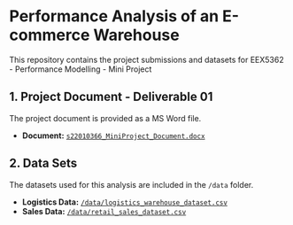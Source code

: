 # Performance Analysis of an E-commerce Warehouse

This repository contains the project submissions and datasets for EEX5362 - Performance Modelling - Mini Project

## 1. Project Document - Deliverable 01

The project document is provided as a MS Word file.

* **Document:** [`s22010366_MiniProject_Document.docx`](./s22010366_MiniProject_Document.docx)

## 2. Data Sets

The datasets used for this analysis are included in the `/data` folder.

* **Logistics Data:** [`/data/logistics_warehouse_dataset.csv`](./data/logistics_warehouse_dataset.csv)
* **Sales Data:** [`/data/retail_sales_dataset.csv`](./data/retail_sales_dataset.csv)
